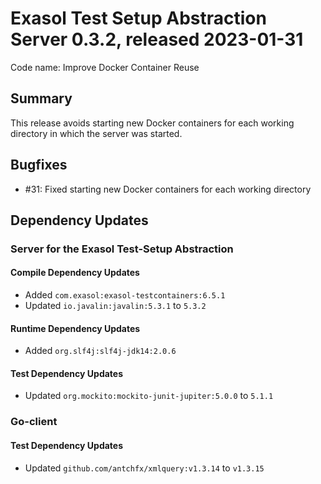 # Exasol Test Setup Abstraction Server 0.3.2, released 2023-01-31

Code name: Improve Docker Container Reuse

## Summary

This release avoids starting new Docker containers for each working directory in which the server was started.

## Bugfixes

* #31: Fixed starting new Docker containers for each working directory
## Dependency Updates

### Server for the Exasol Test-Setup Abstraction

#### Compile Dependency Updates

* Added `com.exasol:exasol-testcontainers:6.5.1`
* Updated `io.javalin:javalin:5.3.1` to `5.3.2`

#### Runtime Dependency Updates

* Added `org.slf4j:slf4j-jdk14:2.0.6`

#### Test Dependency Updates

* Updated `org.mockito:mockito-junit-jupiter:5.0.0` to `5.1.1`

### Go-client

#### Test Dependency Updates

* Updated `github.com/antchfx/xmlquery:v1.3.14` to `v1.3.15`
